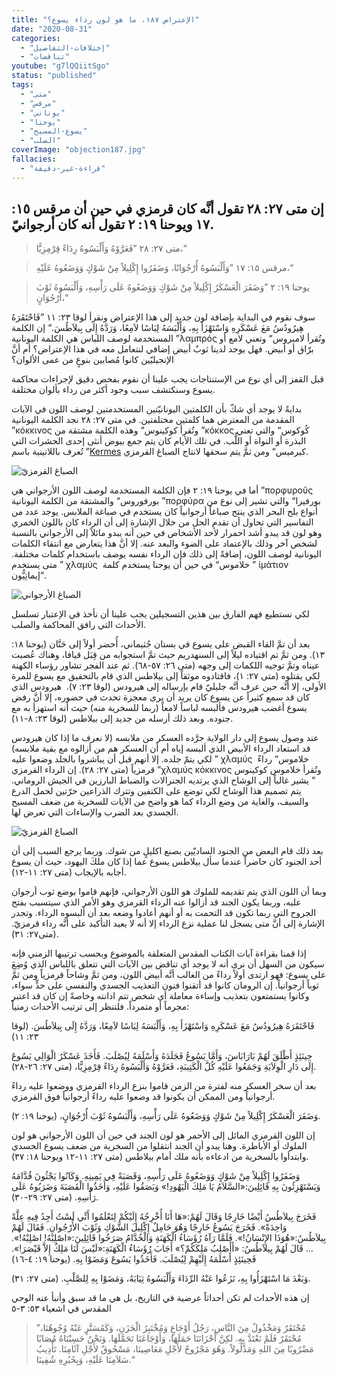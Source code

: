 ```yaml
---
title: "الإعتراض ١٨٧، ما هو لون رداء يسوع؟"
date: "2020-08-31"
categories:
  - "إختلافات-التفاصيل"
  - "تناقضات"
youtube: "g7lQQiitSgo"
status: "published"
tags:
  - "متى"
  - "مرقس"
  - "يوناني"
  - "يوحنا"
  - "يسوع-المسيح"
  - "الصلب"
coverImage: "objection187.jpg"
fallacies:
  - "قراءة-غير-دقيقة"
---
```


## **إن متى ٢٧: ٢٨ تقول أنَّه كان قرمزي في حين أن مرقس ١٥: ١٧ ويوحنا ١٩: ٢ تقول أنه كان أرجوانيّ.**

> متى ٢٧: ٢٨ ”فَعَرَّوْهُ وَأَلْبَسُوهُ رِدَاءً قِرْمِزِيًّا،“

> مرقس ١٥: ١٧ ”وَأَلْبَسُوهُ أُرْجُوَانًا، وَضَفَرُوا إِكْلِيلاً مِنْ شَوْكٍ وَوَضَعُوهُ عَلَيْهِ،“

> يوحنا ١٩: ٢ ”وَضَفَرَ الْعَسْكَرُ إِكْلِيلاً مِنْ شَوْكٍ وَوَضَعُوهُ عَلَى رَأْسِهِ، وَأَلْبَسُوهُ ثَوْبَ أُرْجُوَانٍ،“

سوف نقوم في البداية بإضافة لون جديد إلى هذا الإعتراض ونقرأ لوقا ٢٣: ١١ ”فَاحْتَقَرَهُ هِيرُودُسُ مَعَ عَسْكَرِهِ وَاسْتَهْزَأَ بِهِ، وَأَلْبَسَهُ لِبَاسًا لاَمِعًا، وَرَدَّهُ إِلَى بِيلاَطُسَ.“ إن الكلمة المستخدمة لوصف اللباس هي الكلمة اليونانية ”λαμπρός وتُقرأ لامبروس“ وتعني لامع أو برّاق أو أبيض. فهل يوجد لدينا ثوبٌ أبيض إضافي لنتعامل معه في هذا الإعتراض؟ أم أنَّ الإنجيليّين كانوا مُصابين بنوعٍ من عمى الألوان؟

قبل القفز إلى أي نوع من الإستنتاجات يجب علينا أن نقوم بفحص دقيق لإجراءات محاكمة يسوع وسنكتشف سبب وجود أكثر من رداء بألوان مختلفة.

بدايةً لا يوجد أي شكّ بأن الكلمتين اليونانيّتين المستخدمتين لوصف اللون في الآيات المقدمة من المعترض هما كلمتين مختلفتين. في متى ٢٧: ٢٨ نجد الكلمة اليونانية ”κόκκινος وتُقرأ كوكينوس“ وهذه الكلمة مشتقة من ”κόκκος كُوكوس“ والتي تعني البذرة أو النواة أو اللٌّب. في تلك الأيام كان يتم جمع بيوض أنثى إحدى الحشرات التي تُعرف باللاتينية باسم ”[Kermes](<https://en.wikipedia.org/wiki/Kermes_(insect)>) كيرميس“ ومن ثمَّ يتم سحقها لانتاج الصباغ القرمزي.

![الصباغ القرمزيّ](red-color-production.jpeg?width=full)

أما في يوحنا ١٩: ٢ فإن الكلمة المستخدمة لوصف اللون الأرجواني هي ”πορφυροῦς بورفوروس“ والمشتقة من الكلمة اليونانية ”πορφύρα بورفيرا“ والتي تشير إلى نوع من أنواع بلح البحر الذي ينتج صباغاً أرجوانياً كان يستخدم في صباغة الملابس.
يوجد عدد من التفاسير التي تحاول أن تقدم الحل من خلال الإشارة إلى أن الرداء كان باللون الخمري وهو لون قد يبدو أشد احمرار لأحد الأشخاص في حين أنه يبدو مائلاً إلى الأرجواني بالنسبة لشخص آخر وذلك بالإعتماد على الضوء والبعد عنه. إلا أنَّ هذا يتعارض مع انتقاء الكلمات اليونانية لوصف اللون، إضافةً إلى ذلك فإن الرداء نفسه يوصف باستخدام كلمات مختلفة. متى يستخدم ” χλαμύς  خلاموس“ في حين أن يوحنا يستخدم كلمة ” ἱμάτιον  إيماتِيُّون“.

![الصباغ الأرجواني](purpul-color-production.jpeg?width=full)

لكي نستطيع فهم الفارق بين هذين التسجيلين يجب علينا أن نأخذ في الإعتبار تسلسل الأحداث التي رافق المحاكمة والصلب.

بعد أن تمَّ القاء القبض على يسوع في بستان جُثيماني، أُحضر أولاً إلى حَنَّان (يوحنا ١٨: ١٣). ومن ثمَّ تم اقتياده ليلاً إلى السنهدريم حيث تمَّ استجوابه من قِبَل قيافا، وهناك عُصبت عيناه وتمَّ توجيه اللكمات إلى وجهه (متى ٢٦: ٥٧-٦٨). ثم عند الفجر تشاور رؤساء الكهنة لكي يقتلوه (متى ٢٧: ١)، فاقتادوه موثقاً إلى بيلاطس الذي قام بالتحقيق مع يسوع للمرة الأولى، إلا أنَّه حين عرف أنَّه جليليّ قام بإرساله إلى هيرودس (لوقا ٢٣: ٧).  هيرودس الذي كان قد سمع كثيراً عن يسوع كان يريد أن يرى معجزة تحدث في حضوره، إلا أنَّ رفض يسوع أغضب هيرودس فألبسه لباساً لامعاً (ربما للسخرية منه) حيث أنه استهزأ به مع جنوده. وبعد ذلك أرسله من جديد إلى بيلاطس (لوقا ٢٣: ٨-١١).

عند وصول يسوع إلى دار الولاية جرَّده العسكر من ملابسه (لا نعرف ما إذا كان هيرودس قد استعاد الرداء الأبيض الذي ألبسه إياه أم أن العسكر هم من أزالوه مع بقية ملابسه) لكي يتمّ جلده. إلا أنهم قبل أن يباشروا بالجلد وضعوا عليه ” χλαμύς  خلاموس“ رداءً قرمزياً (متى ٢٧: ٢٨). إن الرداء القرمزي ”χλαμύς κόκκινος وتُقرأ خلاموس كوكينوس “ يشير غالباً إلى الوشاح الذي يرتديه الجنرالات والضباط البارزين في الجيش الروماني. يتم تصميم هذا الوشاح لكي توضع على الكتفين وتترك الذراعين حرّتين لحمل الدرع والسيف، والغاية من وضع الرداء كما هو واضح من الآيات للسخرية من ضعف المسيح الجسدي بعد الضرب والإساءات التي تعرض لها.

![الصباغ القرمزيّ](jesus-rob.jpeg?width=full)

بعد ذلك قام البعض من الجنود الساديّين بصنع اكليلٍ من شوك. وربما يرجع السبب إلى أن أحد الجنود كان حاضراً عندما سأل بيلاطس يسوع عما إذا كان ملكَ اليهود، حيث أن يسوع أجابه بالإيجاب (متى ٢٧: ١١-١٢).

وبما أن اللون الذي يتم تقديمه للملوك هو اللون الأرجواني، فإنهم قاموا بوضع ثوب أرجوان عليه، وربما يكون الجند قد أزالوا عنه الرداء القرمزي وهو الأمر الذي سيتسبب بفتح الجروح التي ربما تكون قد التحمت به أو أنهم أعادوا وضعه بعد أن ألبسوه الرداء. وتجدر الإشارة إلى أنَّ متى يسجل لنا عملية نزع الرداء إلا أنه لا يعيد التأكيد على أنَّه رداء قرمزيّ.(متى٢٧: ٣١).

إذا قمنا بقراءة آيات الكتاب المقدس المتعلقة بالموضوع وبحسب ترتيبها الزمني فإنه سيكون من السهل أن نرى أنه لا يوجد أي تناقض بين الآيات التي تتعلق باللباس الذي وُضِعَ على يسوع: فهو ارتدى أولاً رداءً من الغالب أنَّه أبيض اللون، ومن ثمَّ وشاحاً قرمزياً ومن ثمَّ ثوباً أرجوانياً. إن الرومان كانوا قد أتقنوا فنون التعذيب الجسدي والنفسي على حدٍّ سواء، وكانوا يستمتعون بتعذيب وإساءة معاملة أي شخص تتم ادانته وخاصةً إن كان قد اعتبر مجرماً أو متمرداً. فلننظر إلى ترتيب الأحداث زمنياً:

فَاحْتَقَرَهُ هِيرُودُسُ مَعَ عَسْكَرِهِ وَاسْتَهْزَأَ بِهِ، وَأَلْبَسَهُ لِبَاسًا لاَمِعًا، وَرَدَّهُ إِلَى بِيلاَطُسَ. (لوقا ٢٣: ١١)

حِينَئِذٍ أَطْلَقَ لَهُمْ بَارَابَاسَ، وَأَمَّا يَسُوعُ فَجَلَدَهُ وَأَسْلَمَهُ لِيُصْلَبَ. فَأَخَذَ عَسْكَرُ الْوَالِي يَسُوعَ إِلَى دَارِ الْوِلاَيَةِ وَجَمَعُوا عَلَيْهِ كُلَّ الْكَتِيبَةِ، فَعَرَّوْهُ وَأَلْبَسُوهُ رِدَاءً قِرْمِزِيًّا، (متى ٢٧: ٢٦-٢٨).

بعد أن سخر العسكر منه لفترة من الزمن قاموا بنزع الرداء القرمزي ووضعوا عليه رداءً أرجوانياً ومن الممكن أن يكونوا قد وضعوا عليه رداءً أرجوانياً فوق القرمزي.

وَضَفَرَ الْعَسْكَرُ إِكْلِيلاً مِنْ شَوْكٍ وَوَضَعُوهُ عَلَى رَأْسِهِ، وَأَلْبَسُوهُ ثَوْبَ أُرْجُوَانٍ، (يوحنا ١٩: ٢).

إن اللون القرمزي المائل إلى الأحمر هو لون الجند في حين أن اللون الأرجواني هو لون الملوك أو الأباطرة. وهنا يبدو أن الجند انتقلوا من السخرية من ضعف يسوع الجسدي وابتدأوا بالسخرية من ادعاءه بأنه ملك أمام بيلاطس (متى ٢٧: ١١-١٢ ويوحنا ١٨: ٣٧).

وَضَفَرُوا إِكْلِيلاً مِنْ شَوْكٍ وَوَضَعُوهُ عَلَى رَأْسِهِ، وَقَصَبَةً فِي يَمِينِهِ. وَكَانُوا يَجْثُونَ قُدَّامَهُ وَيَسْتَهْزِئُونَ بِهِ قَائِلِينَ:«السَّلاَمُ يَا مَلِكَ الْيَهُودِ!» وَبَصَقُوا عَلَيْهِ، وَأَخَذُوا الْقَصَبَةَ وَضَرَبُوهُ عَلَى رَأْسِهِ. (متى ٢٧: ٢٩-٣٠).

فَخَرَجَ بِيلاَطُسُ أَيْضًا خَارِجًا وَقَالَ لَهُمْ:«هَا أَنَا أُخْرِجُهُ إِلَيْكُمْ لِتَعْلَمُوا أَنِّي لَسْتُ أَجِدُ فِيهِ عِلَّةً وَاحِدَةً». فَخَرَجَ يَسُوعُ خَارِجًا وَهُوَ حَامِلٌ إِكْلِيلَ الشَّوْكِ وَثَوْبَ الأُرْجُوانِ. فَقَالَ لَهُمْ بِيلاَطُسُ:«هُوَذَا الإِنْسَانُ!». فَلَمَّا رَآهُ رُؤَسَاءُ الْكَهَنَةِ وَالْخُدَّامُ صَرَخُوا قَائِلِينَ:«اصْلِبْهُ! اصْلِبْهُ!». … قَالَ لَهُمْ بِيلاَطُسُ: «أَأَصْلِبُ مَلِكَكُمْ؟» أَجَابَ رُؤَسَاءُ الْكَهَنَةِ:«لَيْسَ لَنَا مَلِكٌ إِلاَّ قَيْصَرَ!». فَحِينَئِذٍ أَسْلَمَهُ إِلَيْهِمْ لِيُصْلَبَ. فَأَخَذُوا يَسُوعَ وَمَضَوْا بِهِ. (يوحنا ١٩: ٤-١٦)

وَبَعْدَ مَا اسْتَهْزَأُوا بِهِ، نَزَعُوا عَنْهُ الرِّدَاءَ وَأَلْبَسُوهُ ثِيَابَهُ، وَمَضَوْا بِهِ لِلصَّلْبِ. (متى ٢٧: ٣١).

إن هذه الأحداث لم تكن أحداثاً عرضية في التاريخ، بل هي ما قد سبق وأنبأ عنه الوحي المقدس في اشعياء ٥٣: ٣-٥

> ”مُحْتَقَرٌ وَمَخْذُولٌ مِنَ النَّاسِ، رَجُلُ أَوْجَاعٍ وَمُخْتَبِرُ الْحَزَنِ، وَكَمُسَتَّرٍ عَنْهُ وُجُوهُنَا، مُحْتَقَرٌ فَلَمْ نَعْتَدَّ بِهِ. لكِنَّ أَحْزَانَنَا حَمَلَهَا، وَأَوْجَاعَنَا تَحَمَّلَهَا. وَنَحْنُ حَسِبْنَاهُ مُصَابًا مَضْرُوبًا مِنَ اللهِ وَمَذْلُولاً. وَهُوَ مَجْرُوحٌ لأَجْلِ مَعَاصِينَا، مَسْحُوقٌ لأَجْلِ آثَامِنَا. تَأْدِيبُ سَلاَمِنَا عَلَيْهِ، وَبِحُبُرِهِ شُفِينَا.“
